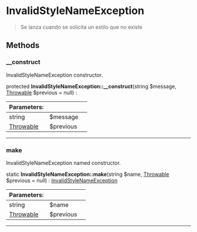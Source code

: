 
                                                                                                                                            
    
# InvalidStyleNameException


> Se lanza cuando se solicita un estilo que no existe
>
> 








## Methods

### __construct
InvalidStyleNameException constructor.


protected **InvalidStyleNameException::__construct**(string $message, [Throwable](../../../../Throwable.md) $previous = null) : 


|Parameters: | | |
| --- | --- | --- |
|string |$message |  |
|[Throwable](../../../../Throwable.md) |$previous |  |

---


### make
InvalidStyleNameException named constructor.


static **InvalidStyleNameException::make**(string $name, [Throwable](../../../../Throwable.md) $previous = null) : [InvalidStyleNameException](../../../../InvalidStyleNameException.md)


|Parameters: | | |
| --- | --- | --- |
|string |$name |  |
|[Throwable](../../../../Throwable.md) |$previous |  |

---


                                                                                                                                                                                                                                                                                                                                                                                                            
    
                                                                                                                                                                                                                                                                             
                